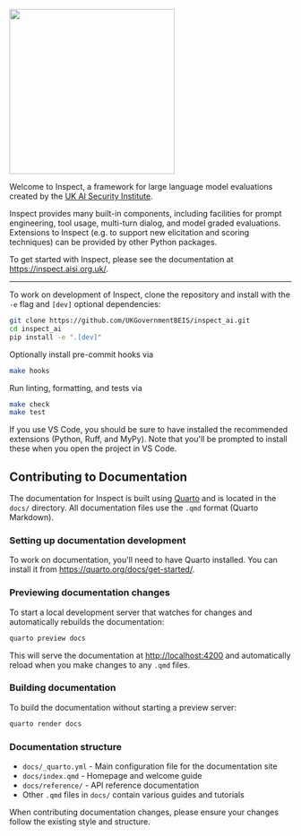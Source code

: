 [<img width="295" src="https://inspect.aisi.org.uk/images/aisi-logo.svg" />](https://aisi.gov.uk/)

Welcome to Inspect, a framework for large language model evaluations created by the [UK AI Security Institute](https://aisi.gov.uk/).

Inspect provides many built-in components, including facilities for prompt engineering, tool usage, multi-turn dialog, and model graded evaluations. Extensions to Inspect (e.g. to support new elicitation and scoring techniques) can be provided by other Python packages.

To get started with Inspect, please see the documentation at <https://inspect.aisi.org.uk/>.

***

To work on development of Inspect, clone the repository and install with the `-e` flag and `[dev]` optional dependencies:

```bash
git clone https://github.com/UKGovernmentBEIS/inspect_ai.git
cd inspect_ai
pip install -e ".[dev]"
```

Optionally install pre-commit hooks via

```bash
make hooks
```

Run linting, formatting, and tests via

```bash
make check
make test
```

If you use VS Code, you should be sure to have installed the recommended extensions (Python, Ruff, and MyPy). Note that you'll be prompted to install these when you open the project in VS Code.

## Contributing to Documentation

The documentation for Inspect is built using [Quarto](https://quarto.org/) and is located in the `docs/` directory. All documentation files use the `.qmd` format (Quarto Markdown).

### Setting up documentation development

To work on documentation, you'll need to have Quarto installed. You can install it from <https://quarto.org/docs/get-started/>.

### Previewing documentation changes

To start a local development server that watches for changes and automatically rebuilds the documentation:

```bash
quarto preview docs
```

This will serve the documentation at <http://localhost:4200> and automatically reload when you make changes to any `.qmd` files.

### Building documentation

To build the documentation without starting a preview server:

```bash
quarto render docs
```

### Documentation structure

- `docs/_quarto.yml` - Main configuration file for the documentation site
- `docs/index.qmd` - Homepage and welcome guide
- `docs/reference/` - API reference documentation
- Other `.qmd` files in `docs/` contain various guides and tutorials

When contributing documentation changes, please ensure your changes follow the existing style and structure.
